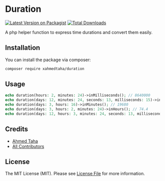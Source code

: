 # Duration

[![Latest Version on Packagist](https://img.shields.io/packagist/v/xahmedtaha/duration.svg?style=flat-square)](https://packagist.org/packages/xahmedtaha/duration)
[![Total Downloads](https://img.shields.io/packagist/dt/xahmedtaha/duration.svg?style=flat-square)](https://packagist.org/packages/xahmedtaha/duration)


A php helper function to express time durations and convert them easily.

## Installation

You can install the package via composer:

```bash
composer require xahmedtaha/duration
```

## Usage

```php
echo duration(hours: 2, minutes: 24)->inMilliseconds(); // 8640000
echo duration(days: 12, minutes: 24, seconds: 13, milliseconds: 15)->inSeconds(); // 18733.015
echo duration(days: 3, hours: 16)->inMinutes(); // 19680
echo duration(days: 3, hours: 2, minutes: 24)->inHours(); // 74.4
echo duration(days: 12, hours: 3, minutes: 24, seconds: 13, milliseconds: 15)->inDays(); // 12.141817
```

## Credits

- [Ahmed Taha](https://github.com/xahmedtaha)
- [All Contributors](../../contributors)

## License

The MIT License (MIT). Please see [License File](LICENSE.md) for more information.
